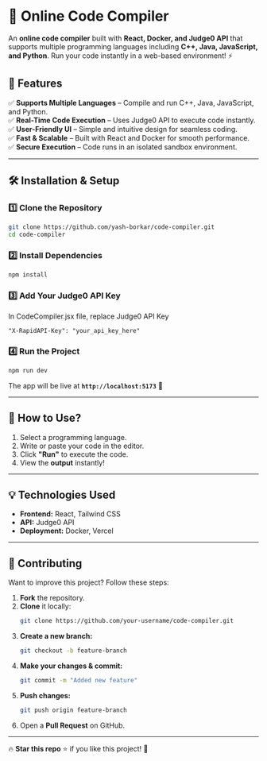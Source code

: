 # 🚀 Online Code Compiler

An **online code compiler** built with **React, Docker, and Judge0 API** that supports multiple programming languages including **C++, Java, JavaScript, and Python**. Run your code instantly in a web-based environment! ⚡

## 🌟 Features
✅ **Supports Multiple Languages** – Compile and run C++, Java, JavaScript, and Python.  
✅ **Real-Time Code Execution** – Uses Judge0 API to execute code instantly.  
✅ **User-Friendly UI** – Simple and intuitive design for seamless coding.  
✅ **Fast & Scalable** – Built with React and Docker for smooth performance.  
✅ **Secure Execution** – Code runs in an isolated sandbox environment.  

---

## 🛠️ Installation & Setup

### 1️⃣ Clone the Repository
```sh
git clone https://github.com/yash-borkar/code-compiler.git
cd code-compiler
```

### 2️⃣ Install Dependencies
```sh
npm install
```

### 3️⃣ Add Your Judge0 API Key
In CodeCompiler.jsx file, replace Judge0 API Key

```env
"X-RapidAPI-Key": "your_api_key_here"
```

### 4️⃣ Run the Project
```sh
npm run dev
```
The app will be live at **`http://localhost:5173`** 🚀  

---

## 📌 How to Use?
1. Select a programming language.
2. Write or paste your code in the editor.
3. Click **"Run"** to execute the code.
4. View the **output** instantly!

---

## 💡 Technologies Used
- **Frontend:** React, Tailwind CSS  
- **API:** Judge0 API  
- **Deployment:** Docker, Vercel  

---

## 🤝 Contributing
Want to improve this project? Follow these steps:

1. **Fork** the repository.
2. **Clone** it locally:  
   ```sh
   git clone https://github.com/your-username/code-compiler.git
   ```
3. **Create a new branch:**  
   ```sh
   git checkout -b feature-branch
   ```
4. **Make your changes & commit:**  
   ```sh
   git commit -m "Added new feature"
   ```
5. **Push changes:**  
   ```sh
   git push origin feature-branch
   ```
6. Open a **Pull Request** on GitHub.

---

🔥 **Star this repo** ⭐ if you like this project! 🚀

